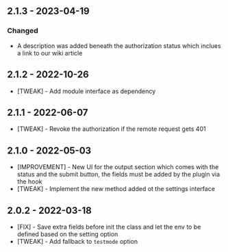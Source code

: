 ## 2.1.3 - 2023-04-19

### Changed

* A description was added beneath the authorization status which inclues a link to our wiki article

## 2.1.2 - 2022-10-26

* [TWEAK] - Add module interface as dependency

## 2.1.1 - 2022-06-07

* [TWEAK] - Revoke the authorization if the remote request gets 401

## 2.1.0 - 2022-05-03

* [IMPROVEMENT] - New UI for the output section which comes with the status and the submit button, the fields must be added by the plugin via the hook
* [TWEAK] - Implement the new method added ot the settings interface

## 2.0.2 - 2022-03-18

* [FIX] - Save extra fields before init the class and let the env to be defined based on the setting option
* [TWEAK] - Add fallback to `testmode` option
